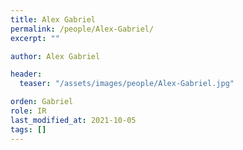 ```yaml
---
title: Alex Gabriel
permalink: /people/Alex-Gabriel/
excerpt: ""

author: Alex Gabriel

header:
  teaser: "/assets/images/people/Alex-Gabriel.jpg"

orden: Gabriel
role: IR
last_modified_at: 2021-10-05
tags: []
---
```

